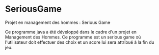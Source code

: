 # SeriousGame
Projet en management des hommes : Serious Game

Ce programme java a été développé dans le cadre d'un projet en Management des Hommes. Ce programme est un serious game où l'utilisateur doit effectuer des choix et un score lui sera attribué à la fin du jeu.
